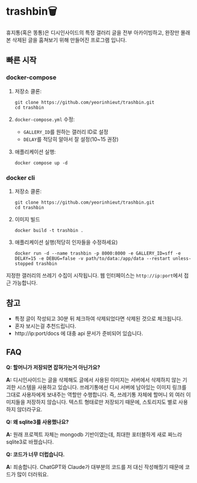 # trashbin🗑️

휴지통(혹은 똥통)은 디시인사이드의 특정 갤러리 글을 전부 아카이빙하고, 완장만 몰래 본 삭제된 글을 훔쳐보기 위해 만들어진 프로그램 입니다.

## 빠른 시작

### docker-compose
1. 저장소 클론:
   ```
   git clone https://github.com/yeorinhieut/trashbin.git
   cd trashbin
   ```

2. `docker-compose.yml` 수정:
   - `GALLERY_ID`를 원하는 갤러리 ID로 설정
   - `DELAY`를 적당히 알아서 잘 설정(10~15 권장)

3. 애플리케이션 실행:
   ```
   docker compose up -d
   ```
   
### docker cli
1. 저장소 클론:
   ```
   git clone https://github.com/yeorinhieut/trashbin.git
   cd trashbin
   ```

2. 이미지 빌드
   ```
   docker build -t trashbin .
   ```
   
3. 애플리케이션 실행(적당히 인자들을 수정하세요)
   ```
   docker run -d --name trashbin -p 8000:8000 -e GALLERY_ID=sff -e DELAY=15 -e DEBUG=false -v path/to/data:/app/data --restart unless-stopped trashbin
   ```

지정한 갤러리의 쓰레기 수집이 시작됩니다. 웹 인터페이스는 `http://ip:port`에서 접근 가능합니다.

## 참고

- 특정 글이 작성되고 30분 뒤 체크하여 삭제되었다면 삭제된 것으로 체크됩니다.
- 혼자 보시는걸 추천드립니다.
- http://ip:port/docs 에 대충 api 문서가 준비되어 있습니다.

## FAQ

**Q: 할머니가 저장되면 잡혀가는거 아닌가요?**

**A:** 디시인사이드는 글을 삭제해도 글에서 사용된 이미지는 서버에서 삭제하지 않는 기괴한 시스템을 사용하고 있습니다.
쓰레기통에선 디시 서버에 남아있는 이미지 링크를 그대로 사용자에게 보내주는 역할만 수행합니다.
즉, 쓰레기통 자체에 할머니 외 여러 이미지들을 저장하지 않습니다.
텍스트 형태로만 저장되기 때문에, 스토리지도 별로 사용하지 않더라구요.


**Q: 왜 sqlite3를 사용했나요?**

**A:** 원래 프로젝트 자체는 mongodb 기반이였는데, 최대한 포터블하게 새로 짜느라 sqlite3로 바꿨습니다.


**Q: 코드가 너무 더럽습니다.**

**A:** 죄송합니다. ChatGPT와 Claude가 대부분의 코드를 저 대신 작성해줬기 때문에 코드가 많이 더러워요.
